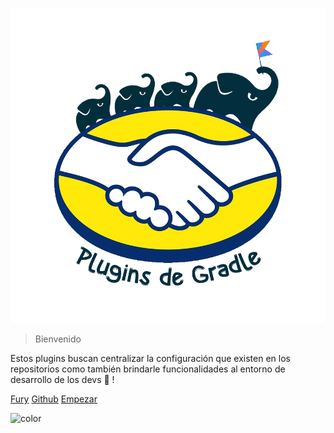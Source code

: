 
<!-- _coverpage.md -->
![logo](assets/images/logo.png ':size=500')

> Bienvenido

Estos plugins buscan centralizar la configuración que existen en los repositorios como también brindarle funcionalidades al entorno de desarrollo de los devs :rocket: !

[Fury](https://web.furycloud.io/mobile-gradle-android/summary)
[Github](https://github.com/mercadolibre/fury_mobile-gradle-android)
[Empezar](functionality/home.md)

![color](#afface)